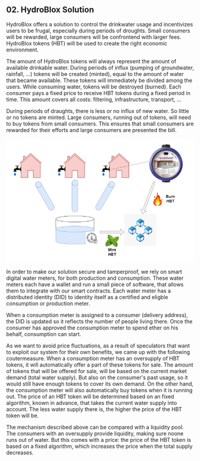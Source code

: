 ## 02. HydroBlox Solution

HydroBlox offers a solution to control the drinkwater usage and incentivizes users to be frugal, especially during periods of droughts.
Small consumers will be rewarded, large consumers will be confrontend with larger fees.
HydroBlox tokens (HBT) will be used to create the right economic environment.

The amount of HydroBlox tokens will always represent the amount of available drinkable water.
During periods of influx (pumping of groundwater, rainfall, ...) tokens will be created (minted), equal to the amount of water that became available.
These tokens will immediately be divided among the users.
While consuming water, tokens will be destroyed (burned).
Each consumer pays a fixed price to receive HBT tokens during a fixed period in time.
This amount covers all costs: filtering, infrastructure, transport, ...

During periods of draughts, there is less or no influx of new water. So little or no tokens are minted.
Large consumers, running out of tokens, will need to buy tokens from small consumers.
This ensures that small consumers are rewarded for their efforts and large consumers are presented the bill.

![HydroBlox mechanism](images/hydroblox_mechanism.png)

In order to make our solution secure and tamperproof, we rely on smart digital water meters, for both production and consumption.
These water meters each have a wallet and run a small piece of software, that allows them to integrate with our smart contracts.
Each water meter has a distributed identity (DID) to identity itself as a certified and eligble consumption or production meter.

When a consumption meter is assigned to a consumer (delivery address), the DID is updated so it reflects the number of people living there.
Once the consumer has approved the consumption meter to spend ether on his behalf, consumption can start.

As we want to avoid price fluctuations, as a result of speculators that want to exploit our system for their own benefits, we came up with the following coutermeasure.
When a consumption meter has an oversupply of HBT tokens, it will automatically offer a part of these tokens for sale.
The amount of tokens that will be offered for sale, will be based on the current market demand (total water supply).
But also on the consumer's past usage, so it would still have enough tokens to cover its own demand.
On the other hand, the consumption meter will also automatically buy tokens when it is running out.
The price of an HBT token will be determined based on an fixed algorithm, known in advance, that takes the current water supply into account.
The less water supply there is, the higher the price of the HBT token will be.

The mechanism described above can be compared with a liquidity pool.
The consumers with an oversupply provide liquidity, making sure noone runs out of water.
But this comes with a price: the price of the HBT token is based on a fixed algorithm, which increases the price when the total supply decreases.
